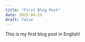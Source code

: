 ```yaml
---
title: "First Blog Post"
date: 2025-04-25
draft: false
---
```


This is my first blog post in English!
